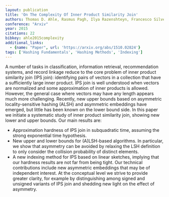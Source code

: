 ```yaml
---
layout: publication
title: 'On The Complexity Of Inner Product Similarity Join'
authors: Thomas D. Ahle, Rasmus Pagh, Ilya Razenshteyn, Francesco Silvestri
conference: "Arxiv"
year: 2015
citations: 22
bibkey: ahle2015complexity
additional_links:
  - {name: "Paper", url: 'https://arxiv.org/abs/1510.02824'}
tags: ['Hashing Fundamentals', 'Hashing Methods', 'Indexing']
---
```

A number of tasks in classification, information retrieval, recommendation
systems, and record linkage reduce to the core problem of inner product
similarity join (IPS join): identifying pairs of vectors in a collection that
have a sufficiently large inner product. IPS join is well understood when
vectors are normalized and some approximation of inner products is allowed.
However, the general case where vectors may have any length appears much more
challenging. Recently, new upper bounds based on asymmetric locality-sensitive
hashing (ALSH) and asymmetric embeddings have emerged, but little has been
known on the lower bound side. In this paper we initiate a systematic study of
inner product similarity join, showing new lower and upper bounds. Our main
results are:
  * Approximation hardness of IPS join in subquadratic time, assuming the
strong exponential time hypothesis.
  * New upper and lower bounds for (A)LSH-based algorithms. In particular, we
show that asymmetry can be avoided by relaxing the LSH definition to only
consider the collision probability of distinct elements.
  * A new indexing method for IPS based on linear sketches, implying that our
hardness results are not far from being tight.
  Our technical contributions include new asymmetric embeddings that may be of
independent interest. At the conceptual level we strive to provide greater
clarity, for example by distinguishing among signed and unsigned variants of
IPS join and shedding new light on the effect of asymmetry.
